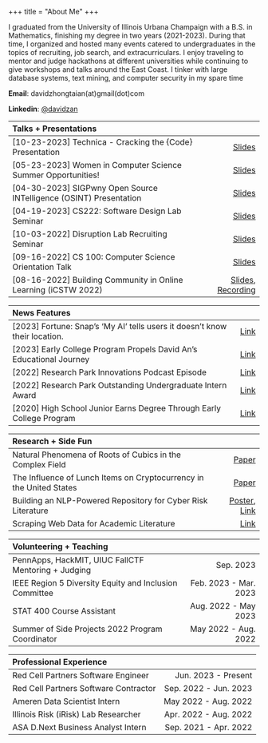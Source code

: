 +++
title = "About Me"
+++

I graduated from the University of Illinois Urbana Champaign with a B.S. in Mathematics, finishing my degree in two years (2021-2023). During that time, I organized and hosted many events catered to undergraduates in the topics of recruiting, job search, and extracurriculars. I enjoy traveling to mentor and judge hackathons at different universities while continuing to give workshops and talks around the East Coast. I tinker with large database systems, text mining, and computer security in my spare time

**Email**: davidzhongtaian(at)gmail(dot)com

**Linkedin**: [@davidzan](https://www.linkedin.com/in/davidzan/)

<!-- - Twitter: [@davidzhongtai](https://twitter.com/davidzhongtai) -->

| Talks + Presentations                                              |                                                                                                                 |
| :----------------------------------------------------------------- | --------------------------------------------------------------------------------------------------------------: |
| [10-23-2023] Technica - Cracking the {Code} Presentation           |                                                                                            [Slides](/technica.pdf) |
| [05-23-2023] Women in Computer Science Summer Opportunities!       |                                                                                                 [Slides](/wcs.pdf) |
| [04-30-2023] SIGPwny Open Source INTelligence (OSINT) Presentation |                                                                                                [Slides](/pwny.pdf) |
| [04-19-2023] CS222: Software Design Lab Seminar                    |                                                                                               [Slides](/cs222.pdf) |
| [10-03-2022] Disruption Lab Recruiting Seminar                     |                                                                                                [Slides](/dlab.pdf) |
| [09-16-2022] CS 100: Computer Science Orientation Talk             |                                                                                               [Slides](/cs100.pdf) |
| [08-16-2022] Building Community in Online Learning (iCSTW 2022)    | [Slides](/icstw.pdf), [Recording](https://mediaspace.illinois.edu/playlist/dedicated/269362552/1_uvpti661/1_ez05ctmp) |

| News Features                                                                  |                                                                                                                     |
| :----------------------------------------------------------------------------- | ------------------------------------------------------------------------------------------------------------------: |
| [2023] Fortune: Snap’s ‘My AI’ tells users it doesn’t know their location. |                                  [Link](https://fortune.com/2023/04/21/snap-chat-my-ai-lies-location-data-a-i-ethics/) |
| [2023] Early College Program Propels David An’s Educational Journey           |                                              [Link](https://westmoreland.edu/news/david-an-early-college-program.html) |
| [2022] Research Park Innovations Podcast Episode                               |           [Link](https://podcasts.apple.com/us/podcast/celebrating-research-park-interns/id1557285742?i=1000588843218) |
| [2022] Research Park Outstanding Undergraduate Intern Award                    |           [Link](https://researchpark.illinois.edu/article/excellence-recognized-at-2022-research-park-intern-awards/) |
| [2020] High School Junior Earns Degree Through Early College Program           | [Link](https://westmoreland.edu/news/high-school-junior-earns-degree-through-westmorelands-early-college-program.html) |

| Research + Side Fun                                                 |                                                       |
| :------------------------------------------------------------------ | ----------------------------------------------------: |
| Natural Phenomena of Roots of Cubics in the Complex Field           |                                      [Paper](/paper.pdf) |
| The Influence of Lunch Items on Cryptocurrency in the United States |                                 [Paper](/posts/bovik.md) |
| Building an NLP-Powered Repository for Cyber Risk Literature        | [Poster](/research/draft1.pdf), [Link](/research/nlpsearch) |
| Scraping Web Data for Academic Literature                           |                            [Link](/research/uconnscrape) |

| Volunteering + Teaching                                |                       |
| :----------------------------------------------------- | --------------------: |
| PennApps, HackMIT, UIUC FallCTF Mentoring + Judging    |             Sep. 2023 |
| IEEE Region 5 Diversity Equity and Inclusion Committee | Feb. 2023 - Mar. 2023 |
| STAT 400 Course Assistant                              |  Aug. 2022 - May 2023 |
| Summer of Side Projects 2022 Program Coordinator       |  May 2022 - Aug. 2022 |

| Professional Experience               |                       |
| :------------------------------------ | --------------------: |
| Red Cell Partners Software Engineer   |   Jun. 2023 - Present |
| Red Cell Partners Software Contractor | Sep. 2022 - Jun. 2023 |
| Ameren Data Scientist Intern          |  May 2022 - Aug. 2022 |
| Illinois Risk (iRisk) Lab Researcher  | Apr. 2022 - Aug. 2022 |
| ASA D.Next Business Analyst Intern    | Sep. 2021 - Apr. 2022 |

<!-- [[menu.main]]
    name = "Nav"
    url = "/sitemap"
    weight = 3 -->

